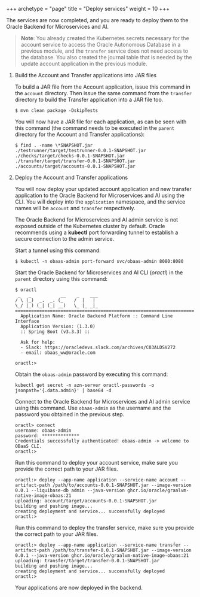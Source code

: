 +++
archetype = "page"
title = "Deploy services"
weight = 10
+++
 

The services are now completed, and you are ready to deploy them to the Oracle Backend for Microservices and AI.

> **Note**: You already created the Kubernetes secrets necessary for the account service to access the Oracle Autonomous Database in a previous module, and the `transfer` service does not need access to the database. You also created the journal table that is needed by the update account application in the previous module.

1. Build the Account and Transfer applications into JAR files

   To build a JAR file from the Account application, issue this command in the `account` directory.  Then issue the same command from the `transfer` directory to build the Transfer application into a JAR file too.

     ```shell
    $ mvn clean package -DskipTests
    ```

   You will now have a JAR file for each application, as can be seen with this command (the command needs to be executed in the `parent` directory for the Account and Transfer applications):

    ```shell
    $ find . -name \*SNAPSHOT.jar
    ./testrunner/target/testrunner-0.0.1-SNAPSHOT.jar
    ./checks/target/checks-0.0.1-SNAPSHOT.jar
    ./transfer/target/transfer-0.0.1-SNAPSHOT.jar
    ./accounts/target/accounts-0.0.1-SNAPSHOT.jar
    ```

1. Deploy the Account and Transfer applications

   You will now deploy your updated account application and new transfer application to the Oracle Backend for Microservices and AI using the CLI.  You will deploy into the `application` namespace, and the service names will be `account` and `transfer` respectively.  

   The Oracle Backend for Microservices and AI admin service is not exposed outside of the Kubernetes cluster by default. Oracle recommends using a **kubectl** port forwarding tunnel to establish a secure connection to the admin service.

   Start a tunnel using this command:

    ```shell
    $ kubectl -n obaas-admin port-forward svc/obaas-admin 8080:8080
    ```
  
   Start the Oracle Backend for Microservices and AI CLI (*oractl*) in the `parent` directory using this command:

    ```shell
    $ oractl
     _   _           __    _    ___
    / \ |_)  _.  _. (_    /  |   |
    \_/ |_) (_| (_| __)   \_ |_ _|_
    ========================================================================================
      Application Name: Oracle Backend Platform :: Command Line Interface
      Application Version: (1.3.0)
      :: Spring Boot (v3.3.3) ::

      Ask for help:
      - Slack: https://oracledevs.slack.com/archives/C03ALDSV272
      - email: obaas_ww@oracle.com

    oractl:>
    ```

   Obtain the `obaas-admin` password by executing this command:

    ```shell
    kubectl get secret -n azn-server oractl-passwords -o jsonpath='{.data.admin}' | base64 -d
    ```

   Connect to the Oracle Backend for Microservices and AI admin service using this command.  Use `obaas-admin` as the username and the password you obtained in the previous step.

    ```shell
    oractl> connect
    username: obaas-admin
    password: **************
    Credentials successfully authenticated! obaas-admin -> welcome to OBaaS CLI.
    oractl:>
    ```

   Run this command to deploy your account service, make sure you provide the correct path to your JAR files.

    ```shell
    oractl:> deploy --app-name application --service-name account --artifact-path /path/to/accounts-0.0.1-SNAPSHOT.jar --image-version 0.0.1 --liquibase-db admin --java-version ghcr.io/oracle/graalvm-native-image-obaas:21
    uploading: account/target/accounts-0.0.1-SNAPSHOT.jar
    building and pushing image...
    creating deployment and service... successfully deployed
    oractl:>
    ```

   Run this command to deploy the transfer service, make sure you provide the correct path to your JAR files.

    ```shell
    oractl:> deploy --app-name application --service-name transfer --artifact-path /path/to/transfer-0.0.1-SNAPSHOT.jar --image-version 0.0.1 --java-version ghcr.io/oracle/graalvm-native-image-obaas:21
    uploading: transfer/target/transfer-0.0.1-SNAPSHOT.jar
    building and pushing image...
    creating deployment and service... successfully deployed
    oractl:>
    ```

   Your applications are now deployed in the backend.

